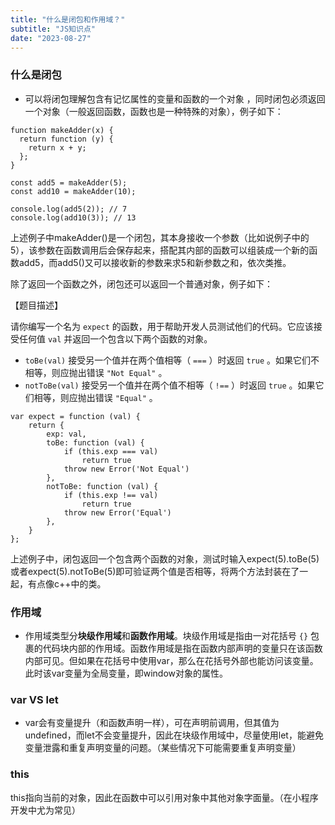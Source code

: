 ```yaml
---
title: "什么是闭包和作用域？"
subtitle: "JS知识点"
date: "2023-08-27"
---
```


### 什么是闭包
-   可以将闭包理解包含有记忆属性的变量和函数的一个对象 ，同时闭包必须返回一个对象（一般返回函数，函数也是一种特殊的对象），例子如下：

```
function makeAdder(x) {
  return function (y) {
    return x + y;
  };
}

const add5 = makeAdder(5);
const add10 = makeAdder(10);

console.log(add5(2)); // 7
console.log(add10(3)); // 13
```
上述例子中makeAdder()是一个闭包，其本身接收一个参数（比如说例子中的5），该参数在函数调用后会保存起来，搭配其内部的函数可以组装成一个新的函数add5，而add5()又可以接收新的参数来求5和新参数之和，依次类推。


除了返回一个函数之外，闭包还可以返回一个普通对象，例子如下：

【题目描述】

请你编写一个名为 `expect` 的函数，用于帮助开发人员测试他们的代码。它应该接受任何值 `val` 并返回一个包含以下两个函数的对象。

-   `toBe(val)` 接受另一个值并在两个值相等（ `===` ）时返回 `true` 。如果它们不相等，则应抛出错误 `"Not Equal"` 。
-   `notToBe(val)` 接受另一个值并在两个值不相等（ `!==` ）时返回 `true` 。如果它们相等，则应抛出错误 `"Equal"` 。

```
var expect = function (val) {
    return {
        exp: val,
        toBe: function (val) {
            if (this.exp === val)
                return true
            throw new Error('Not Equal')
        },
        notToBe: function (val) {
            if (this.exp !== val)
                return true
            throw new Error('Equal')
        },
    }
};
```
上述例子中，闭包返回一个包含两个函数的对象，测试时输入expect(5).toBe(5)或者expect(5).notToBe(5)即可验证两个值是否相等，将两个方法封装在了一起，有点像c++中的类。
### 作用域
-   作用域类型分**块级作用域**和**函数作用域**。块级作用域是指由一对花括号 `{}` 包裹的代码块内部的作用域。函数作用域是指在函数内部声明的变量只在该函数内部可见。但如果在花括号中使用var，那么在花括号外部也能访问该变量。此时该var变量为全局变量，即window对象的属性。

<!---->
### var VS let
-   var会有变量提升（和函数声明一样），可在声明前调用，但其值为undefined，而let不会变量提升，因此在块级作用域中，尽量使用let，能避免变量泄露和重复声明变量的问题。（某些情况下可能需要重复声明变量）

### this
this指向当前的对象，因此在函数中可以引用对象中其他对象字面量。（在小程序开发中尤为常见）